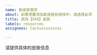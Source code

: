 ```yaml
---
name: 新皮肤需求
about: 如果想要添加新皮肤到游戏中，请选择此项
title: 武将【XXX】皮肤
labels: resources
assignees: Cactusssssssss

---
```


请提供具体的皮肤信息
